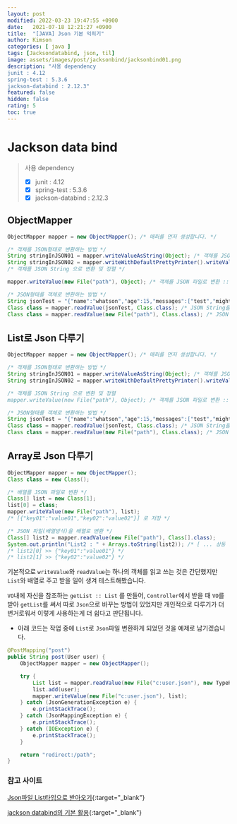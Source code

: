 ```yaml
---
layout: post
modified: 2022-03-23 19:47:55 +0900
date:   2021-07-18 12:21:27 +0900
title:  "[JAVA] Json 기본 익히기"
author: Kimson
categories: [ java ]
tags: [Jacksondatabind, json, til]
image: assets/images/post/jacksonbind/jacksonbind01.png
description: "사용 dependency
junit : 4.12
spring-test : 5.3.6
jackson-databind : 2.12.3"
featured: false
hidden: false
rating: 5
toc: true
---
```


# Jackson data bind

> 사용 dependency
> 
> - [x] junit : 4.12
> - [x] spring-test : 5.3.6
> - [x] jackson-databind : 2.12.3

## ObjectMapper

```java
ObjectMapper mapper = new ObjectMapper(); /* 매퍼를 먼저 생성합니다. */

/* 객체를 JSON형태로 변환하는 방법 */
String stringInJSON01 = mapper.writeValueAsString(Object); /* 객체를 JSON String 으로 변환 :: String */
String stringInJSON02 = mapper.writeWithDefaultPrettyPrinter().writeValueAsString(Object); 
/* 객체를 JSON String 으로 변환 및 정렬 */

mapper.writeValue(new File("path"), Object); /* 객체를 JSON 파일로 변환 :: void */

/* JSON형태를 객체로 변환하는 방법 */
String jsonTest = "{"name":"whatson","age":15,"messages":["test","might"]}";
Class class = mapper.readValue(jsonTest, Class.class); /* JSON String을 객체로 변환 */
Class class = mapper.readValue(new File("path"), Class.class); /* JSON 파일을 객체로 변환 */
```

## List로 Json 다루기

```java
ObjectMapper mapper = new ObjectMapper(); /* 매퍼를 먼저 생성합니다. */

/* 객체를 JSON형태로 변환하는 방법 */
String stringInJSON01 = mapper.writeValueAsString(Object); /* 객체를 JSON String 으로 변환 :: String */
String stringInJSON02 = mapper.writeWithDefaultPrettyPrinter().writeValueAsString(Object); 

/* 객체를 JSON String 으로 변환 및 정렬
mapper.writeValue(new File("path"), Object); /* 객체를 JSON 파일로 변환 :: void */

/* JSON형태를 객체로 변환하는 방법 */
String jsonTest = "{"name":"whatson","age":15,"messages":["test","might"]}";
Class class = mapper.readValue(jsonTest, Class.class); /* JSON String을 객체로 변환 */
Class class = mapper.readValue(new File("path"), Class.class); /* JSON 파일을 객체로 변환 */
```

## Array로 Json 다루기

```java
ObjectMapper mapper = new ObjectMapper();
Class class = new Class();

/* 배열를 JSON 파일로 변환 */
Class[] list = new Class[1];
list[0] = class;
mapper.writeValue(new File("path"), list);
/* [{"key01":"value01","key02":"value02"}] 로 저장 */

/* JSON 파일(배열방식)을 배열로 변환 */
Class[] list2 = mapper.readValue(new File("path"), Class[].class);
System.out.println("List2 : " + Arrays.toString(list2)); /* [ ... 상동 ... ] */
/* list2[0] >> {"key01":"value01"} */
/* list2[1] >> {"key02":"value02"} */
```

기본적으로 `writeValue`와 `readValue`는 하나의 객체를 읽고 쓰는 것은 간단했지만 `List`와 배열로 주고 받을 일이 생겨 테스트해봤습니다.

`VO`내에 자신을 참조하는 `getList :: List` 를 만들어, `Controller`에서 받을 때 `VO`를 받아 `getList`를 써서 따로 `Json`으로 바꾸는 방법이 있었지만 개인적으로 다루기가 더 번거로워서 이렇게 사용하는게 더 쉽다고 판단됩니다.

- 아래 코드는 작업 중에 `List`로 `Json`파일 변환하게 되었던 것을 예제로 남기겠습니다.

```java
@PostMapping("post")
public String post(User user) {
    ObjectMapper mapper = new ObjectMapper();

    try {
        List list = mapper.readValue(new File("c:user.json"), new TypeReference<List<String>(){});
        list.add(user);
        mapper.writeValue(new File("c:user.json"), list);
    } catch (JsonGenerationException e) {
        e.printStackTrace();
    } catch (JsonMappingException e) {
        e.printStackTrace();
    } catch (IOException e) {
        e.printStackTrace();
    }

    return "redirect:/path";
}
```

### 참고 사이트

[Json파일 List타입으로 받아오기](https://becko.tistory.com/47){:target="_blank"}

[jackson databind의 기본 활용](https://tychejin.tistory.com/134){:target="_blank"}
